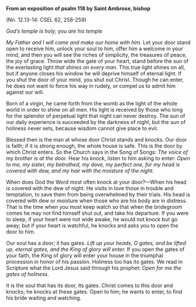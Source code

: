 

**From an exposition of psalm 118 by Saint Ambrose, bishop**

(Nn. 12.13-14: CSEL 62, 258-259)

_God’s temple is holy; you are his temple_

_My Father and I will come and make our home with him._ Let your door stand open to receive him, unlock your soul to him, offer him a welcome in your mind, and then you will see the riches of simplicity, the treasures of peace, the joy of grace. Throw wide the gate of your heart, stand before the sun of the everlasting light _that shines on every man._ This true light shines on all, but if anyone closes his window he will deprive himself of eternal light. If you shut the door of your mind, you shut out Christ. Though he can enter, he does not want to force his way in rudely, or compel us to admit him against our will.

Born of a virgin, he came forth from the womb as the light of the whole world in order to shine on all men. His light is received by those who long for the splendor of perpetual light that night can never destroy. The sun of our daily experience is succeeded by the darkness of night, but the sun of holiness never sets, because wisdom cannot give place to evil.

Blessed then is the man at whose door Christ stands and knocks. Our door is faith; if it is strong enough, the whole house is safe. This is the door by which Christ enters. So the Church says in the Song of Songs: _The voice of my brother is at the door._ Hear his knock, listen to him asking to enter: _Open to me, my sister, my betrothed, my dove, my perfect one, for my head is covered with dew, and my hair with the moisture of the night._

When does God the Word most often knock at your door?—When his head is covered with the dew of night. He visits in love those in trouble and temptation, to save them from being overwhelmed by their trials. His head is covered with dew or moisture when those who are his body are in distress. That is the time when you must keep watch so that when the bridegroom comes he may not find himself shut out, and take his departure. If you were to sleep, if your heart were not wide awake, he would not knock but go away; but if your heart is watchful, he knocks and asks you to open the door to him.

Our soul has a door; it has gates. _Lift up your heads, O gates, and be lifted up, eternal gates, and the King of glory will enter._ If you open the gates of your faith, the King of glory will enter your house in the triumphal procession in honor of his passion. Holiness too has its gates. We read in Scripture what the Lord Jesus said through his prophet: _Open for me the gates of holiness._

It is the soul that has its door, its gates. Christ comes to this door and knocks; he knocks at these gates. Open to him; he wants to enter, to find his bride waiting and watching.

